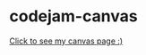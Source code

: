 # codejam-canvas
[Click to see my canvas page :)](https://kseniakuntsevich.github.io/codejam-canvas/codejam-canvas/)
